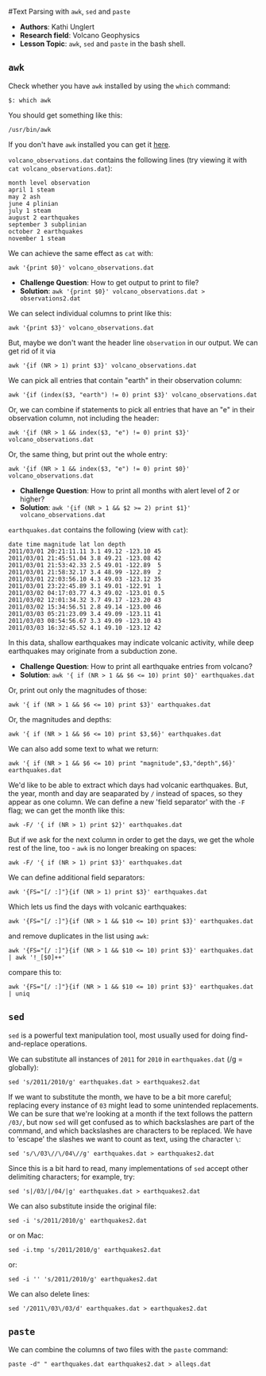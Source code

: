 #Text Parsing with `awk`, `sed` and `paste`

 - **Authors**: Kathi Unglert
 - **Research field**: Volcano Geophysics
 - **Lesson Topic**: `awk`, `sed` and `paste` in the bash shell.

## `awk`

 Check whether you have `awk` installed by using the `which` command:

 ```
$: which awk
 ```

 You should get something like this:

 ```
/usr/bin/awk
 ```

 If you don't have `awk` installed you can get it [here](http://linux.softpedia.com/get/Text-Editing-Processing/Filters/GNU-awk-207.shtml).


 `volcano_observations.dat` contains the following lines
 (try viewing it with `cat volcano_observations.dat`):

 ```
month level observation
april 1 steam
may 2 ash
june 4 plinian
july 1 steam
august 2 earthquakes
september 3 subplinian
october 2 earthquakes
november 1 steam
 ```

 We can achieve the same effect as `cat` with:

 ```
awk '{print $0}' volcano_observations.dat
 ```

  - **Challenge Question**: How to get output to print to file?
  - **Solution**: `awk '{print $0}' volcano_observations.dat > observations2.dat`


 We can select individual columns to print like this:

 ```
awk '{print $3}' volcano_observations.dat
 ```

 But, maybe we don't want the header line `observation` in our output.
 We can get rid of it via

 ```
awk '{if (NR > 1) print $3}' volcano_observations.dat
 ```

 We can pick all entries that contain "earth" in their observation column:

 ```
awk '{if (index($3, "earth") != 0) print $3}' volcano_observations.dat
 ```

 Or, we can combine if statements to pick all entries that have an "e"
 in their observation column, not including the header:

 ```
awk '{if (NR > 1 && index($3, "e") != 0) print $3}' volcano_observations.dat
 ```

 Or, the same thing, but print out the whole entry:

 ```
awk '{if (NR > 1 && index($3, "e") != 0) print $0}' volcano_observations.dat
 ```

 - **Challenge Question**: How to print all months with alert level of 2 or higher?
 - **Solution**: `awk '{if (NR > 1 && $2 >= 2) print $1}' volcano_observations.dat`


 `earthquakes.dat` contains the following (view with `cat`):

 ```
date time magnitude lat lon depth
2011/03/01 20:21:11.11 3.1 49.12 -123.10 45
2011/03/01 21:45:51.04 3.8 49.21 -123.08 42
2011/03/01 21:53:42.33 2.5 49.01 -122.89  5
2011/03/01 21:58:32.17 3.4 48.99 -122.89  2
2011/03/01 22:03:56.10 4.3 49.03 -123.12 35
2011/03/01 23:22:45.89 3.1 49.01 -122.91  1
2011/03/02 04:17:03.77 4.3 49.02 -123.01 0.5
2011/03/02 12:01:34.32 3.7 49.17 -123.20 43
2011/03/02 15:34:56.51 2.8 49.14 -123.00 46
2011/03/03 05:21:23.09 3.4 49.09 -123.11 41
2011/03/03 08:54:56.67 3.3 49.09 -123.10 43
2011/03/03 16:32:45.52 4.1 49.10 -123.12 42
 ```

 In this data, shallow earthquakes may indicate volcanic activity,
 while deep earthquakes may originate from a subduction zone.

 - **Challenge Question**: How to print all earthquake entries from volcano?
 - **Solution**: `awk '{ if (NR > 1 && $6 <= 10) print $0}' earthquakes.dat`

Or, print out only the magnitudes of those:

 ```
awk '{ if (NR > 1 && $6 <= 10) print $3}' earthquakes.dat
 ```

 Or, the magnitudes and depths:

 ```
awk '{ if (NR > 1 && $6 <= 10) print $3,$6}' earthquakes.dat
 ```

 We can also add some text to what we return:

 ```
awk '{ if (NR > 1 && $6 <= 10) print "magnitude",$3,"depth",$6}' earthquakes.dat
 ```

 We'd like to be able to extract which days had volcanic earthquakes.
 But, the year, month and day are seaparated by `/` instead of spaces,
 so they appear as one column. We can define a new 'field separator'
 with the `-F` flag; we can get the month like this:

 ```
awk -F/ '{ if (NR > 1) print $2}' earthquakes.dat
 ```

 But if we ask for the next column in order to get the days,
 we get the whole rest of the line, too - `awk` is no longer
 breaking on spaces:

 ```
awk -F/ '{ if (NR > 1) print $3}' earthquakes.dat
 ```

 We can define additional field separators:

 ```
awk '{FS="[/ :]"}{if (NR > 1) print $3}' earthquakes.dat
 ```

 Which lets us find the days with volcanic earthquakes:

 ```
awk '{FS="[/ :]"}{if (NR > 1 && $10 <= 10) print $3}' earthquakes.dat
 ```

 and remove duplicates in the list using `awk`:

 ```
awk '{FS="[/ :]"}{if (NR > 1 && $10 <= 10) print $3}' earthquakes.dat | awk '!_[$0]++'
 ```

 compare this to:

 ```
awk '{FS="[/ :]"}{if (NR > 1 && $10 <= 10) print $3}' earthquakes.dat | uniq
 ```

 ## `sed`

 `sed` is a powerful text manipulation tool,
 most usually used for doing find-and-replace operations.

 We can substitute all instances of `2011` for `2010` in `earthquakes.dat` (/g = globally):

 ```
sed 's/2011/2010/g' earthquakes.dat > earthquakes2.dat
 ```

 If we want to substitute the month, we have to be a bit more careful;
 replacing every instance of `03` might lead to some unintended replacements.
 We can be sure that we're looking at a month if the text follows the pattern `/03/`,
 but now `sed` will get confused as to which backslashes are part of the command,
 and which backslashes are characters to be replaced.
 We have to 'escape' the slashes we want to count as text,
 using the character `\`:

 ```
sed 's/\/03\//\/04\//g' earthquakes.dat > earthquakes2.dat
 ```

 Since this is a bit hard to read,
 many implementations of `sed` accept other delimiting characters;
 for example, try:

 ```
sed 's|/03/|/04/|g' earthquakes.dat > earthquakes2.dat
 ```

 We can also substitute inside the original file:

 ```
sed -i 's/2011/2010/g' earthquakes2.dat
 ```

 or on Mac:

 ```
sed -i.tmp 's/2011/2010/g' earthquakes2.dat
 ```

 or:

 ```
sed -i '' 's/2011/2010/g' earthquakes2.dat
 ```

 We can also delete lines:

 ```
sed '/2011\/03\/03/d' earthquakes.dat > earthquakes2.dat
 ```

 ## `paste`

 We can combine the columns of two files with the `paste` command:

 ```
paste -d" " earthquakes.dat earthquakes2.dat > alleqs.dat
 ```
